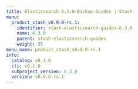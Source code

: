 ```yaml
---
title: Elasticsearch 6.3.0 Backup Guides | Stash
menu:
  product_stash_v0.9.0-rc.1:
    identifier: stash-elasticsearch-guides-6.3.0
    name: 6.3.0
    parent: stash-elasticsearch-guides
    weight: 35
menu_name: product_stash_v0.9.0-rc.1
info:
  catalog: v0.1.0
  cli: v0.1.0
  subproject_version: 6.3.0
  version: v0.9.0-rc.1
---
```


